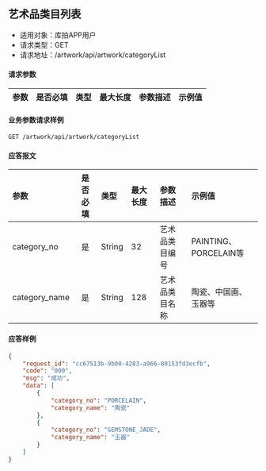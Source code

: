 ## 艺术品类目列表

* 适用对象：库拍APP用户
* 请求类型：GET
* 请求地址：/artwork/api/artwork/categoryList


#### 请求参数

| 参数 | 是否必填 | 类型 | 最大长度 | 参数描述 | 示例值 |
| :--- | :------: | :--- | :------- | :------- | :----- |


#### 业务参数请求样例

```
GET /artwork/api/artwork/categoryList
```

#### 应答报文

| 参数          | 是否必填 | 类型   | 最大长度 | 参数描述       | 示例值                |
| :------------ | :------: | :----- | :------- | :------------- | :-------------------- |
| category_no   |    是    | String | 32       | 艺术品类目编号 | PAINTING、PORCELAIN等 |
| category_name |    是    | String | 128      | 艺术品类目名称 | 陶瓷、中国画、玉器等  |


#### 应答样例

```json
{
    "request_id": "cc67513b-9b00-4283-a966-80153fd3ecfb",
    "code": "000",
    "msg": "成功",
    "data": [
        {
            "category_no": "PORCELAIN",
            "category_name": "陶瓷"
        },
        {
            "category_no": "GEMSTONE_JADE",
            "category_name": "玉器"
        }
    ]
}
```

